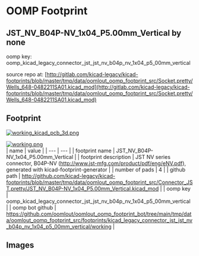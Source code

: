 # OOMP Footprint  
## JST_NV_B04P-NV_1x04_P5.00mm_Vertical  by none  
  
oomp key: oomp_kicad_legacy_connector_jst_jst_nv_b04p_nv_1x04_p5_00mm_vertical  
  
source repo at: [http://gitlab.com/kicad-legacy/kicad-footprints/blob/master/tmp/data/oomlout_oomp_footprint_src/Socket.pretty/Wells_648-0482211SA01.kicad_mod](http://gitlab.com/kicad-legacy/kicad-footprints/blob/master/tmp/data/oomlout_oomp_footprint_src/Socket.pretty/Wells_648-0482211SA01.kicad_mod)  
## Footprint  
  
[![working_kicad_pcb_3d.png](working_kicad_pcb_3d_600.png)](working_kicad_pcb_3d.png)  
  
[![working.png](working_600.png)](working.png)  
| name | value | 
| --- | --- | 
| footprint name | JST_NV_B04P-NV_1x04_P5.00mm_Vertical | 
| footprint description | JST NV series connector, B04P-NV (http://www.jst-mfg.com/product/pdf/eng/eNV.pdf), generated with kicad-footprint-generator | 
| number of pads | 4 | 
| github path | http://github.com/kicad-legacy/kicad-footprints/blob/master/tmp/data/oomlout_oomp_footprint_src/Connector_JST.pretty/JST_NV_B04P-NV_1x04_P5.00mm_Vertical.kicad_mod | 
| oomp key | oomp_kicad_legacy_connector_jst_jst_nv_b04p_nv_1x04_p5_00mm_vertical | 
| oomp bot github | https://github.com/oomlout/oomlout_oomp_footprint_bot/tree/main/tmp/data/oomlout_oomp_footprint_src/footprints/kicad_legacy_connector_jst_jst_nv_b04p_nv_1x04_p5_00mm_vertical/working | 
## Images  
